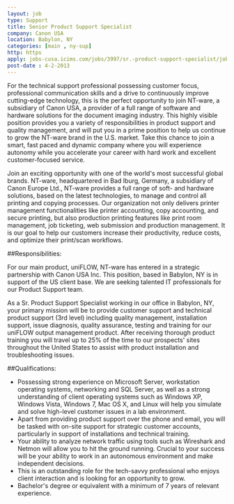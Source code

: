 ```yaml
---
layout: job
type: Support
title: Senior Product Support Specialist
company: Canon USA
location: Babylon, NY
categories: [main , ny-sup]
http: https
apply: jobs-cusa.icims.com/jobs/3997/sr.-product-support-specialist/job?mode=job
post-date : 4-2-2013
---
```


For the technical support professional possessing customer focus, professional communication skills and a drive to continuously improve cutting-edge technology, this is the perfect opportunity to join NT-ware, a subsidiary of Canon USA, a provider of a full range of software and hardware solutions for the document imaging industry.  This highly visible position provides you a variety of responsibilities in product support and quality management, and will put you in a prime position to help us continue to grow the NT-ware brand in the U.S. market.  Take this chance to join a smart, fast paced and dynamic company where you will experience autonomy while you accelerate your career with hard work and excellent customer-focused service.

Join an exciting opportunity with one of the world's most successful global brands. NT-ware, headquartered in Bad Iburg, Germany, a subsidiary of Canon Europe Ltd., NT-ware provides a full range of soft- and hardware solutions, based on the latest technologies, to manage and control all printing and copying processes. Our organization not only delivers printer management functionalities like printer accounting, copy accounting, and secure printing, but also production printing features like print room management, job ticketing, web submission and production management. It is our goal to help our customers increase their productivity, reduce costs, and optimize their print/scan workflows.

##Responsibilities:

For our main  product, uniFLOW, NT-ware has entered in a strategic partnership with Canon USA Inc. This position, based in Babylon, NY is in support of the US client base. We are seeking talented IT professionals for our Product Support team.

As a Sr. Product Support Specialist working in our office in Babylon, NY, your primary mission will be to provide customer support and technical product support (3rd level) including quality management, installation support, issue diagnosis, quality assurance, testing and training for our uniFLOW output management product.  After receiving thorough product training you will travel up to 25% of the time to our prospects' sites throughout the United States to assist with product installation and troubleshooting issues. 

##Qualifications:

*  Possessing strong experience on Microsoft Server, workstation operating systems, networking and SQL Server, as well as a strong understanding of client operating systems such as Windows XP, Windows Vista, Windows 7, Mac OS X, and Linux  will help you simulate and solve high-level customer issues in a lab environment.
*  Apart from providing product support over the phone and email, you will be tasked with on-site support for strategic customer accounts, particularly in support of installations and technical training.
*  Your ability to analyze network traffic using tools such as Wireshark and Netmon will allow you to hit the ground running.  Crucial to your success will be your ability to work in an autonomous environment and make independent decisions.
*  This is an outstanding role for the tech-savvy professional who enjoys client interaction and is looking for an opportunity to grow.
*  Bachelor's degree or equivalent with a minimum of 7 years of relevant experience.